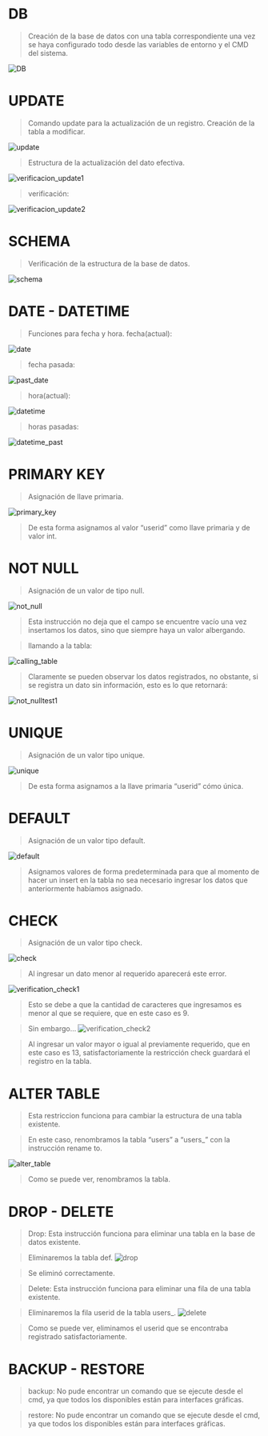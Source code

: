 # DB
>Creación de la base de datos con una tabla correspondiente una vez se haya configurado todo desde las variables de entorno y el CMD del sistema. 

![DB](https://user-images.githubusercontent.com/107562949/201203292-f5cdebf0-34ea-4271-9030-bf473ffed801.PNG)


# UPDATE
>Comando update para la actualización de un registro.
Creación de la tabla a modificar.

![update](https://user-images.githubusercontent.com/107562949/201203672-156ad544-9966-4efd-b94a-c08e6b542b89.PNG)


>Estructura de la actualización del dato efectiva. 

![verificacion_update1](https://user-images.githubusercontent.com/107562949/201203953-0474955b-bd6d-4586-9e9e-dd8017c42e00.PNG)

>verificación: 

![verificacion_update2](https://user-images.githubusercontent.com/107562949/201204250-629f4f1c-5c36-44d2-b349-50c164a1f97c.PNG)

# SCHEMA
>Verificación de la estructura de la base de datos. 

![schema](https://user-images.githubusercontent.com/107562949/201204308-af4fe2a9-665f-47a4-b971-a436727670e2.PNG)


# DATE - DATETIME
>Funciones para fecha y hora. 
fecha(actual):

![date](https://user-images.githubusercontent.com/107562949/201204676-c4aad935-f430-4b8e-bdef-5e3116edb9c6.PNG)


>fecha pasada: 

![past_date](https://user-images.githubusercontent.com/107562949/201204706-ded10807-93e2-4ca6-bf35-03660426536b.PNG)


>hora(actual):

![datetime](https://user-images.githubusercontent.com/107562949/201204732-ec2372a5-aed5-4037-8346-81d715f21118.PNG)


>horas pasadas: 

![datetime_past](https://user-images.githubusercontent.com/107562949/201204769-20ecab0c-2320-4278-85ce-266b559d5da3.PNG) 


# PRIMARY KEY
>Asignación de llave primaria. 

![primary_key](https://user-images.githubusercontent.com/107562949/201209419-a76cd6fb-176d-483a-aa89-c75113a36615.PNG)


>De esta forma asignamos al valor “userid” como llave primaria y de valor int. 


# NOT NULL
>Asignación de un valor de tipo null. 

![not_null](https://user-images.githubusercontent.com/107562949/201209441-3541690b-bac1-45d6-b220-899c8803a45e.PNG)


>Esta instrucción no deja que el campo se encuentre vacío una vez insertamos los datos, sino que siempre haya un valor albergando. 

>llamando a la tabla: 

![calling_table](https://user-images.githubusercontent.com/107562949/201209470-cae2efd1-b440-4b52-b836-ac44d73abecc.PNG)


>Claramente se pueden observar los datos registrados, no obstante, si se registra un dato sin información, esto es lo que retornará: 

![not_nulltest1](https://user-images.githubusercontent.com/107562949/201209527-6bfcb413-6d2a-4185-9f9e-6426146bdc1b.PNG)

# UNIQUE 
>Asignación de un valor tipo unique. 

![unique](https://user-images.githubusercontent.com/107562949/201209564-46ba914f-b7dc-4ad7-8ddd-7656bf5e650f.PNG)


>De esta forma asignamos a la llave primaria “userid” cómo única. 


# DEFAULT
>Asignación de un valor tipo default. 

![default](https://user-images.githubusercontent.com/107562949/201209589-c71297d2-9fb5-4dee-93b0-0c96dac8a315.PNG)


>Asignamos valores de forma predeterminada para que al momento de hacer un insert en la tabla no sea necesario ingresar los datos que anteriormente habíamos asignado.


# CHECK
>Asignación de un valor tipo check. 

![check](https://user-images.githubusercontent.com/107562949/201209616-7bd2a9a1-af48-44c6-a3ab-73385f5df663.PNG)


>Al ingresar un dato menor al requerido aparecerá este error. 

![verification_check1](https://user-images.githubusercontent.com/107562949/201209638-2e87302d-8516-47f7-a9d2-6a4f44b667aa.PNG)


>Esto se debe a que la cantidad de caracteres que ingresamos es menor al que se requiere, que en este caso es 9. 

>Sin embargo…
![verification_check2](https://user-images.githubusercontent.com/107562949/201209653-01019a30-32ff-4ad7-907b-5da014d65387.PNG)


>Al ingresar un valor mayor o igual al previamente requerido, que en este caso es 13, satisfactoriamente la restricción check guardará el registro en la tabla. 

# ALTER TABLE
>Esta restriccion funciona para cambiar la estructura de una tabla existente. 

>En este caso, renombramos la tabla “users” a “users_” con la instrucción rename to.

![alter_table](https://user-images.githubusercontent.com/107562949/201209706-11ffa666-1069-4bf3-bb12-0e7751929f7a.PNG)

>Como se puede ver, renombramos la tabla. 

# DROP - DELETE 
>Drop: 
>Esta instrucción funciona para eliminar una tabla en la base de datos existente. 

>Eliminaremos la tabla def. 
![drop](https://user-images.githubusercontent.com/107562949/201209749-b7045970-6a53-4661-b354-5cd369c14628.PNG)


>Se eliminó correctamente. 

>Delete: 
>Esta instrucción funciona para eliminar una fila de una tabla existente. 

>Eliminaremos la fila userid de la tabla users_.
![delete](https://user-images.githubusercontent.com/107562949/201209785-0e3d34c2-9964-4da8-b774-60e0a3781a2f.PNG)


>Como se puede ver, eliminamos el userid que se encontraba registrado satisfactoriamente. 

# BACKUP - RESTORE
>backup: 
>No pude encontrar un comando que se ejecute desde el cmd, ya que todos los disponibles están para interfaces gráficas. 

>restore: 
>No pude encontrar un comando que se ejecute desde el cmd, ya que todos los disponibles están para interfaces gráficas. 

